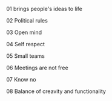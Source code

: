 01 brings people's ideas to life


02 Political rules 


03 Open mind 


04 Self respect 


05 Small teams 


06 Meetings are not free


07 Know no 


08 Balance of creavity and functionality
